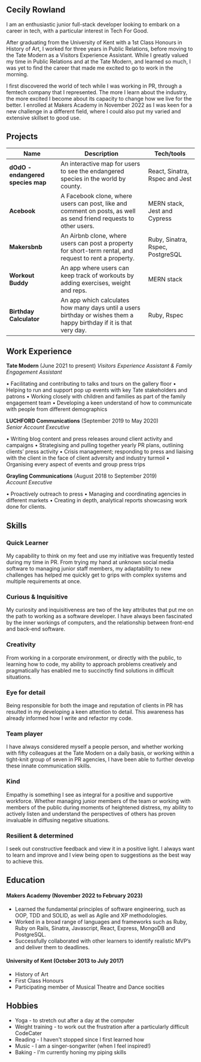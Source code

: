 ## Cecily Rowland

I am an enthusiastic junior full-stack developer looking to embark on a career in tech, with a particular interest in Tech For Good.

After graduating from the University of Kent with a 1st Class Honours in History of Art, I worked for three years in Public Relations, before moving to the Tate Modern as a Visitors Experience Assistant. While I greatly valued my time in Public Relations and at the Tate Modern, and learned so much, I was yet to find the career that made me excited to go to work in the morning. 

I first discovered the world of tech while I was working in PR, through a femtech company that I represented. The more I learn about the industry, the more excited I become about its capacity to change how we live for the better. I enrolled at Makers Academy in November 2022 as I was keen for a new challenge in a different field, where I could also put my varied and extensive skillset to good use.

## Projects

| Name                         | Description                                                       | Tech/tools                  |
| ---------------------------- | ----------------------------------------------------------------- | ----------------------------|
|**dOdO - endangered species map** | An interactive map for users to see the endangered species in the world by county. |React, Sinatra, Rspec and Jest |  
| **Acebook**                     | A Facebook clone, where users can post, like and comment on posts, as well as send friend requests to other users.| MERN stack, Jest and Cypress|
|**Makersbnb**                    | An Airbnb clone, where users can post a property for short-term rental, and request to rent a property. |Ruby, Sinatra, Rspec, PostgreSQL | 
|**Workout Buddy**                | An app where users can keep track of workouts by adding exercises, weight and reps. | MERN stack |
|**Birthday Calculator**          | An app which calculates how many days until a users birthday or wishes them a happy birthday if it is that very day. |Ruby, Rspec|

## Work Experience

**Tate Modern** (June 2021 to present)
_Visitors Experience Assistant & Family Engagement Assistant_

• Facilitating and contributing to talks and tours on the gallery floor
• Helping to run and support pop up events with key Tate stakeholders and patrons 
• Working closely with children and families as part of the family engagement team
• Developing a keen understand of how to communicate with people from different demographics  

**LUCHFORD Communications** (September 2019 to May 2020)  
_Senior Account Executive_

• Writing blog content and press releases around client activity and campaigns
• Strategising and pulling together yearly PR plans, outlining clients’ press activity
• Crisis management; responding to press and liaising with the client in the face of client adversity and industry turmoil
• Organising every aspect of events and group press trips

**Grayling Communications** (August 2018 to September 2019)  
_Account Executive_

• Proactively outreach to press
• Managing and coordinating agencies in different markets
• Creating in depth, analytical reports showcasing work done for clients.

## Skills

### Quick Learner

My capability to think on my feet and use my initiative was frequently tested during my time in PR. From trying my hand at unknown social media software to managing junior staff members, my adaptability to new challenges has helped me quickly get to grips with complex systems and multiple requirements at once.

### Curious & Inquisitive 

My curiosity and inquisitiveness are two of the key attributes that put me on the path to working as a software developer. I have always been fascinated by the inner workings of computers, and the relationship between front-end and back-end software.

### Creativity 

From working in a corporate environment, or directly with the public, to learning how to code, my ability to approach problems creatively and pragmatically has enabled me to succinctly find solutions in difficult situations.

### Eye for detail 

Being responsible for both the image and reputation of clients in PR has resulted in my developing a keen attention to detail. This awareness has already informed how I write and refactor my code.  

### Team player

I have always considered myself a people person, and whether working with fifty colleagues at the Tate Modern on a daily basis, or working within a tight-knit group of seven in PR agencies, I have been able to further develop these innate communication skills.

### Kind 

Empathy is something I see as integral for a positive and supportive workforce. Whether managing junior members of the team or working with members of the public during moments of heightened distress, my ability to actively listen and understand the perspectives of others has proven invaluable in diffusing negative situations.

### Resilient & determined

I seek out constructive feedback and view it in a positive light. I always want to learn and improve and I view being open to suggestions as the best way to achieve this.


## Education

#### Makers Academy (November 2022 to February 2023)
- Learned the fundamental principles of software engineering, such as OOP, TDD and SOLID, as well as Agile and XP methodologies.
- Worked in a broad range of languages and frameworks such as Ruby, Ruby on Rails, Sinatra, Javascript, React, Express, MongoDB and PostgreSQL.
- Successfully collaborated with other  learners to identify  realistic MVP’s and deliver them to deadlines.


#### University of Kent (October 2013 to July 2017)

- History of Art
- First Class Honours
- Participating member of Musical Theatre and Dance socities

## Hobbies

- Yoga - to stretch out after a day at the computer
- Weight training - to work out the frustration after a particularly difficult CodeCater
- Reading - I haven't stopped since I first learned how
- Music - I am a singer-songwriter (when I feel inspired!)
- Baking - I'm currently honing my piping skills 
